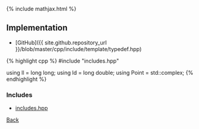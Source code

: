 {% include mathjax.html %}



## Implementation

- [GitHub]({{ site.github.repository_url }}/blob/master/cpp/include/template/typedef.hpp)

{% highlight cpp %}
#include "includes.hpp"

using ll = long long;
using ld = long double;
using Point = std::complex<ld>;
{% endhighlight %}

### Includes

- [includes.hpp](includes)

[Back](../..)

